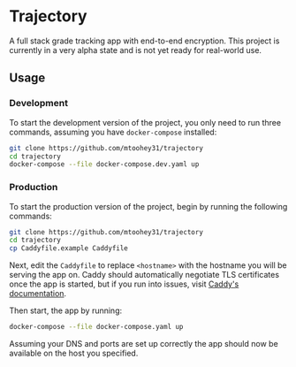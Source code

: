 # Trajectory

A full stack grade tracking app with end-to-end encryption. This project is currently in a very alpha state and is not yet ready for real-world use.

## Usage

### Development

To start the development version of the project, you only need to run three commands, assuming you have `docker-compose` installed:

```sh
git clone https://github.com/mtoohey31/trajectory
cd trajectory
docker-compose --file docker-compose.dev.yaml up
```

### Production

To start the production version of the project, begin by running the following commands:

```sh
git clone https://github.com/mtoohey31/trajectory
cd trajectory
cp Caddyfile.example Caddyfile
```

Next, edit the `Caddyfile` to replace `<hostname>` with the hostname you will be serving the app on. Caddy should automatically negotiate TLS certificates once the app is started, but if you run into issues, visit [Caddy's documentation](https://caddyserver.com/docs/quick-starts/https).

Then start, the app by running:

```sh
docker-compose --file docker-compose.yaml up
```

Assuming your DNS and ports are set up correctly the app should now be available on the host you specified.

